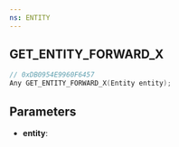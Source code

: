 ```yaml
---
ns: ENTITY
---
```

## GET_ENTITY_FORWARD_X

```c
// 0xDB0954E9960F6457
Any GET_ENTITY_FORWARD_X(Entity entity);
```

## Parameters
* **entity**:
